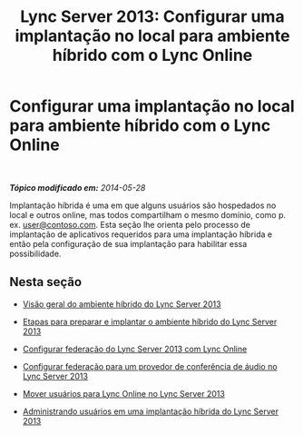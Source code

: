 ﻿---
title: 'Lync Server 2013: Configurar uma implantação no local para ambiente híbrido com o Lync Online'
TOCTitle: Configurar uma implantação no local para ambiente híbrido com o Lync Online
ms:assetid: c26addb0-2936-4eea-9071-3ab95825154b
ms:mtpsurl: https://technet.microsoft.com/pt-br/library/JJ205237(v=OCS.15)
ms:contentKeyID: 49308017
ms.date: 06/02/2017
mtps_version: v=OCS.15
ms.translationtype: HT
---

# Configurar uma implantação no local para ambiente híbrido com o Lync Online

 

_**Tópico modificado em:** 2014-05-28_

Implantação híbrida é uma em que alguns usuários são hospedados no local e outros online, mas todos compartilham o mesmo domínio, como p. ex. user@contoso.com. Esta seção lhe orienta pelo processo de implantação de aplicativos requeridos para uma implantação híbrida e então pela configuração de sua implantação para habilitar essa possibilidade.

## Nesta seção

  - [Visão geral do ambiente híbrido do Lync Server 2013](lync-server-2013-overview-of-the-lync-server-hybrid-environment.md)

  - [Etapas para preparar e implantar o ambiente híbrido do Lync Server 2013](lync-server-2013-steps-to-prepare-and-deploy-lync-server-hybrid-environment.md)

  - [Configurar federação do Lync Server 2013 com Lync Online](lync-server-2013-configure-federation-with-lync-online.md)

  - [Configurar federação para um provedor de conferência de áudio no Lync Server 2013](lync-server-2013-configure-federation-for-an-audio-conferencing-provider.md)

  - [Mover usuários para Lync Online no Lync Server 2013](lync-server-2013-move-users-to-lync-online.md)

  - [Administrando usuários em uma implantação híbrida do Lync Server 2013](lync-server-2013-administering-users-in-a-hybrid-deployment.md)

